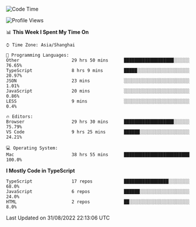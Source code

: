 <!--START_SECTION:waka-->
![Code Time](http://img.shields.io/badge/Code%20Time-2%2C686%20hrs%206%20mins-blue)

![Profile Views](http://img.shields.io/badge/Profile%20Views-1-blue)

📊 **This Week I Spent My Time On** 

```text
⌚︎ Time Zone: Asia/Shanghai

💬 Programming Languages: 
Other                    29 hrs 50 mins      ███████████████████░░░░░░   76.65% 
TypeScript               8 hrs 9 mins        █████░░░░░░░░░░░░░░░░░░░░   20.97% 
JSON                     23 mins             ░░░░░░░░░░░░░░░░░░░░░░░░░   1.01% 
JavaScript               20 mins             ░░░░░░░░░░░░░░░░░░░░░░░░░   0.86% 
LESS                     9 mins              ░░░░░░░░░░░░░░░░░░░░░░░░░   0.4%

🔥 Editors: 
Browser                  29 hrs 30 mins      ███████████████████░░░░░░   75.79% 
VS Code                  9 hrs 25 mins       ██████░░░░░░░░░░░░░░░░░░░   24.21%

💻 Operating System: 
Mac                      38 hrs 55 mins      █████████████████████████   100.0%

```

**I Mostly Code in TypeScript** 

```text
TypeScript               17 repos            █████████████████░░░░░░░░   68.0% 
JavaScript               6 repos             ██████░░░░░░░░░░░░░░░░░░░   24.0% 
HTML                     2 repos             ██░░░░░░░░░░░░░░░░░░░░░░░   8.0%

```



 Last Updated on 31/08/2022 22:13:06 UTC
<!--END_SECTION:waka-->
